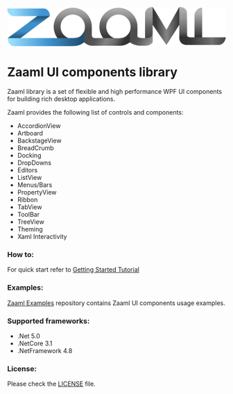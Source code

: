 ![logo](./zaaml_logo.svg)

# Zaaml UI components library

Zaaml library is a set of flexible and high performance WPF UI components for building rich desktop applications.

Zaaml provides the following list of controls and components:
* AccordionView
* Artboard
* BackstageView
* BreadCrumb
* Docking
* DropDowns
* Editors
* ListView
* Menus/Bars
* PropertyView
* Ribbon
* TabView
* ToolBar
* TreeView
* Theming
* Xaml Interactivity

### How to:
For quick start refer to [Getting Started Tutorial](https://github.com/zaaml/lib/wiki/Getting-started)

### Examples:
[Zaaml Examples](https://github.com/zaaml/examples) repository contains Zaaml UI components usage examples.

### Supported frameworks:
* .Net 5.0
* .NetCore 3.1
* .NetFramework 4.8

### License:

Please check the [LICENSE](LICENSE) file.

